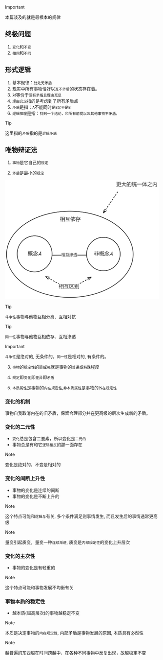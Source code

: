 > [!IMPORTANT]
> 本篇谈及的就是最根本的规律

## 终极问题

1. `变化`和`不变`
2. `相同`和`不同`

## 形式逻辑

1. 基本规律：`处处无矛盾`
2. 现实中所有事物恰好以`互不矛盾`的状态存在着。
3. `对`等价于`没有矛盾且理由充足`
4. `理由充足`指的是考虑到了所有矛盾点
5. `矛盾`是指：`A`不能同时`是B又不是B`
6. `逻辑推理`是指：`找到一个结论，和所有前提以及其他事物不矛盾。`

> [!TIP]
> 这里指的`矛盾`指的是`逻辑矛盾`

## 唯物辩证法

1. `事物`是它自己的`规定`

2. `矛盾`是最小的`规定`

<img src="../images/conflict.png" width="900">

> [!TIP]
> `斗争性`事物与他物互相分离、互相对抗

> [!TIP]
> `同一性`事物与他物互相依存、互相渗透

> [!IMPORTANT]
> `斗争性`是绝对的, 无条件的。`同一性`是相对的, 有条件的。

3. `事物`的`规定性`的`弱`或`强`就是事物的`普遍`或`特殊`程度

4. `规定`即`变化`即`差异`即`矛盾`

5. `本质属性`是事物的`内在规定性`,`非本质属性`是事物的`外在规定性`

### 变化的机制

事物自我取消内在的旧矛盾，保留合理部分并在更高级的层次生成新的矛盾。

### 变化的二元性

- `变化`总是包含二要素，所以变化是`二元的`
- 事物总是有和它`逻辑相反`的那一面存在

> [!NOTE]
> 变化是绝对的，不变是相对的

### 变化的间断上升性

- 事物的变化是连续的间断
- 事物的变化是不断上升的

> [!NOTE]
> 这个特点可能和`逻辑与`有关, 多个条件满足则事情发生, 而且发生后的事情通常更高级


> [!NOTE]
> 量变引起质变，量变一种`连续渐进`, 质变是`内部规定性`的变化上升层次

### 变化的主次性

- 事物的变化是有轻重的

> [!NOTE]
> 这个特点可能和事物发展不均衡有关

### 事物本质的稳定性

- 越本质(越高层次)的事物越稳定不变

> [!NOTE]
> 本质是决定事物的`内在规定性`, 内部矛盾是事物发展的原因, 本质具有必然性

> [!NOTE]
> 越普遍的东西越在时间跨越中、在各种不同事物中反复出现，故越稳定不变
